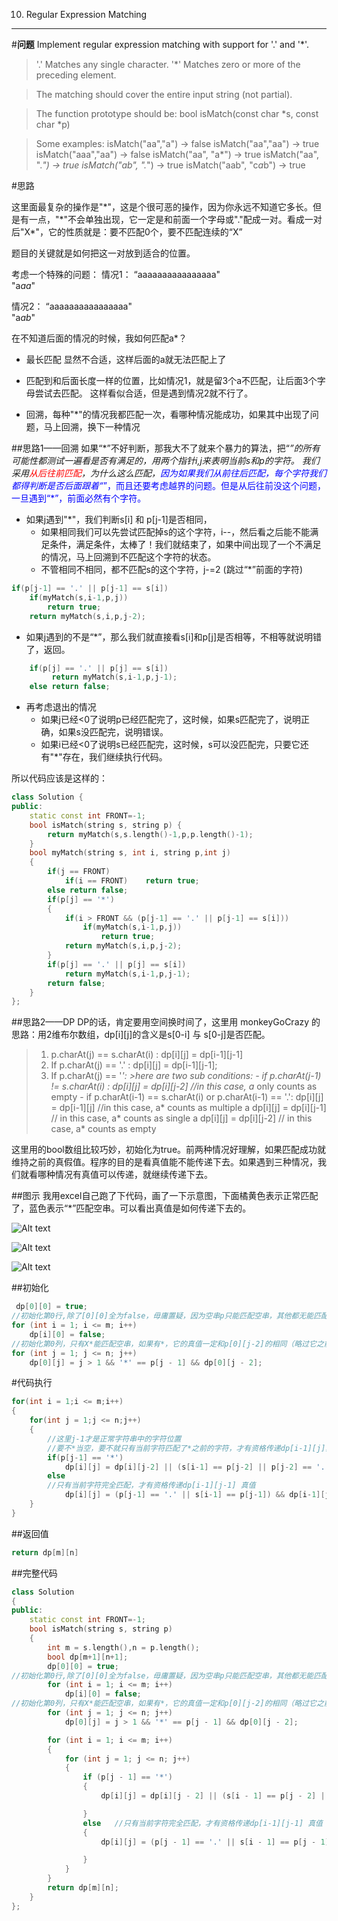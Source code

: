 010. Regular Expression Matching
---
 
#**问题**
Implement regular expression matching with support for '.' and '*'.

>'.' Matches any single character.
'*' Matches zero or more of the preceding element.

>The matching should cover the entire input string (not partial).

>The function prototype should be:
bool isMatch(const char *s, const char *p)

>Some examples:
isMatch("aa","a") → false
isMatch("aa","aa") → true
isMatch("aaa","aa") → false
isMatch("aa", "a*") → true
isMatch("aa", ".*") → true
isMatch("ab", ".*") → true
isMatch("aab", "c*a*b") → true


#思路

这里面最复杂的操作是"\*"，这是个很可恶的操作，因为你永远不知道它多长。但是有一点，"\*"不会单独出现，它一定是和前面一个字母或"."配成一对。看成一对后"X*"，它的性质就是：要不匹配0个，要不匹配连续的“X”

题目的关键就是如何把这一对放到适合的位置。

考虑一个特殊的问题：
情况1：
“aaaaaaaaaaaaaaaa"  
"a*aa*"

情况2：
“aaaaaaaaaaaaaaaa"  
"a*ab*"

在不知道后面的情况的时候，我如何匹配a*？
- 最长匹配
	显然不合适，这样后面的a就无法匹配上了
	
- 匹配到和后面长度一样的位置，比如情况1，就是留3个a不匹配，让后面3个字母尝试去匹配。
	这样看似合适，但是遇到情况2就不行了。
- 回溯，每种"*"的情况我都匹配一次，看哪种情况能成功，如果其中出现了问题，马上回溯，换下一种情况



##思路1——回溯
如果“\*”不好判断，那我大不了就来个暴力的算法，把“*”的所有可能性都测试一遍看是否有满足的，用两个指针i,j来表明当前s和p的字符。
我们采用<font color=red>从后往前匹配</font>，为什么这么匹配，<font color=blue>因为如果我们从前往后匹配，每个字符我们都得判断是否后面跟着“*”，而且还要考虑越界的问题。但是从后往前没这个问题，一旦遇到“\*”，前面必然有个字符。</font>

- 如果j遇到"\*"，我们判断s[i] 和 p[j-1]是否相同，
	- 如果相同我们可以先尝试匹配掉s的这个字符，i--，然后看之后能不能满足条件，满足条件，太棒了！我们就结束了，如果中间出现了一个不满足的情况，马上回溯到不匹配这个字符的状态。
	- 不管相同不相同，都不匹配s的这个字符，j-=2 (跳过“\*”前面的字符)
```c++
if(p[j-1] == '.' || p[j-1] == s[i])
    if(myMatch(s,i-1,p,j))
	    return true;
    return myMatch(s,i,p,j-2);
```
- 如果j遇到的不是“*”，那么我们就直接看s[i]和p[j]是否相等，不相等就说明错了，返回。

```c++
    if(p[j] == '.' || p[j] == s[i])
         return myMatch(s,i-1,p,j-1);
	else return false;
```
- 再考虑退出的情况
	- 如果j已经<0了说明p已经匹配完了，这时候，如果s匹配完了，说明正确，如果s没匹配完，说明错误。
	- 如果i已经<0了说明s已经匹配完，这时候，s可以没匹配完，只要它还有"\*"存在，我们继续执行代码。


所以代码应该是这样的：

```c++
class Solution {
public:
    static const int FRONT=-1;
    bool isMatch(string s, string p) {
        return myMatch(s,s.length()-1,p,p.length()-1);
    }
    bool myMatch(string s, int i, string p,int j)
    {
        if(j == FRONT)
            if(i == FRONT)    return true;
        else return false;
        if(p[j] == '*')
        {
            if(i > FRONT && (p[j-1] == '.' || p[j-1] == s[i]))
                if(myMatch(s,i-1,p,j))
                    return true;
            return myMatch(s,i,p,j-2);
        }
        if(p[j] == '.' || p[j] == s[i])
            return myMatch(s,i-1,p,j-1);
        return false;
    }
};

```

##思路2——DP
DP的话，肯定要用空间换时间了，这里用 monkeyGoCrazy 的思路：用2维布尔数组，dp[i][j]的含义是s[0-i] 与 s[0-j]是否匹配。

>1. p.charAt(j) == s.charAt(i) :  dp[i][j] = dp[i-1][j-1]
>2. If p.charAt(j) == '.' : dp[i][j] = dp[i-1][j-1];
>3. If p.charAt(j) == '*': 
	>here are two sub conditions:
	   - if p.charAt(j-1) != s.charAt(i) : dp[i][j] = dp[i][j-2]  //in this case, a* only counts as empty
	   -  if p.charAt(i-1) == s.charAt(i) or p.charAt(i-1) == '.':
                              dp[i][j] = dp[i-1][j]    //in this case, a* counts as multiple a 
							dp[i][j] = dp[i][j-1]   // in this case, a* counts as single a
                           dp[i][j] = dp[i][j-2]   // in this case, a* counts as empty


这里用的bool数组比较巧妙，初始化为true。前两种情况好理解，如果匹配成功就维持之前的真假值。程序的目的是看真值能不能传递下去。如果遇到三种情况，我们就看哪种情况有真值可以传递，就继续传递下去。

##图示
我用excel自己跑了下代码，画了一下示意图，下面橘黄色表示正常匹配了，蓝色表示“\*”匹配空串。可以看出真值是如何传递下去的。

![Alt text](./1460723068367.png)

![Alt text](./1460724147977.png)

![Alt text](./1460724161261.png)




##初始化
```c++
 dp[0][0] = true;
//初始化第0行,除了[0][0]全为false，毋庸置疑，因为空串p只能匹配空串，其他都无能匹配
for (int i = 1; i <= m; i++) 
	dp[i][0] = false; 
//初始化第0列，只有X*能匹配空串，如果有*，它的真值一定和p[0][j-2]的相同（略过它之前的符号）
for (int j = 1; j <= n; j++) 
    dp[0][j] = j > 1 && '*' == p[j - 1] && dp[0][j - 2];
```

#代码执行
```c++
for(int i = 1;i <= m;i++)
{
	for(int j = 1;j <= n;j++)
	{
		//这里j-1才是正常字符串中的字符位置
		//要不*当空，要不就只有当前字符匹配了*之前的字符，才有资格传递dp[i-1][j]真值
		if(p[j-1] == '*')
			dp[i][j] = dp[i][j-2] || (s[i-1] == p[j-2] || p[j-2] == '.') && dp[i-1][j];
		else 
		//只有当前字符完全匹配，才有资格传递dp[i-1][j-1] 真值
			dp[i][j] = (p[j-1] == '.' || s[i-1] == p[j-1]) && dp[i-1][j-1];
	}
}

```

##返回值
```c++
return dp[m][n]
```

##完整代码
```c++
class Solution
{
public:
    static const int FRONT=-1;
    bool isMatch(string s, string p)
    {
        int m = s.length(),n = p.length();
        bool dp[m+1][n+1];
        dp[0][0] = true;
//初始化第0行,除了[0][0]全为false，毋庸置疑，因为空串p只能匹配空串，其他都无能匹配
        for (int i = 1; i <= m; i++)
            dp[i][0] = false;
//初始化第0列，只有X*能匹配空串，如果有*，它的真值一定和p[0][j-2]的相同（略过它之前的符号）
        for (int j = 1; j <= n; j++)
            dp[0][j] = j > 1 && '*' == p[j - 1] && dp[0][j - 2];

        for (int i = 1; i <= m; i++)
        {
            for (int j = 1; j <= n; j++)
            {
                if (p[j - 1] == '*')
                {
                    dp[i][j] = dp[i][j - 2] || (s[i - 1] == p[j - 2] || p[j - 2] == '.') && dp[i - 1][j];

                }
                else   //只有当前字符完全匹配，才有资格传递dp[i-1][j-1] 真值
                {
                    dp[i][j] = (p[j - 1] == '.' || s[i - 1] == p[j - 1]) && dp[i - 1][j - 1];

                }
            }
        }
        return dp[m][n];
    }
};
```

